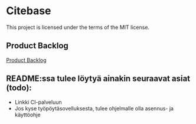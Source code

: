 # Citebase

This project is licensed under the terms of the MIT license.

## Product Backlog
[Product Backlog](https://docs.google.com/spreadsheets/d/1Vgykm0RkudteIoG1uGLySVpMnRyPw8JiHMKXIQHLDTE/edit?usp=sharing)

## README:ssa tulee löytyä ainakin seuraavat asiat (todo):

* Linkki CI-palveluun
* Jos kyse työpöytäsovelluksesta, tulee ohjelmalle olla asennus- ja käyttöohje
